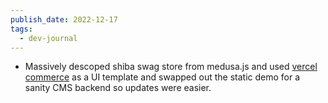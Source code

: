 ```yaml
---
publish_date: 2022-12-17
tags:
  - dev-journal
---
```

- Massively descoped shiba swag store from medusa.js and used [vercel commerce](https://github.com/vercel/commerce) as a UI template and swapped out the static demo for a sanity CMS backend so updates were easier. 
